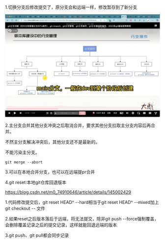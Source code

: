 1.切换分支后修改提交了，原分支会和远端一样，修改暂存到了新分支

![Snipaste_2025-02-09_16-14-45](./md-img/Snipaste_2025-02-09_16-14-45.png)

2.主分支合并其他分支冲突之后取消合并，要求其他分支拉取主分支内容后再合并。

不然主分支解决冲突后，其他分支还不是最新的。

不能污染主分支。

```
git merge --abort
```

3.可以在本地合并分支，也可以在远端提pr合并

4.git reset:本地git仓库回退版本

https://blog.csdn.net/m0_74910646/article/details/145002429

1.代码修改提交后，git reset HEAD^ --hard相当于git reset HEAD^ --mixed加上git checkout -- 文件

2.如果reset之后版本落后于远端，将无法提交，除非git push --force强制覆盖，会删除覆盖记录之后的提交记录，这样就能回退远端的版本

3.git push、git pull都会同步记录

